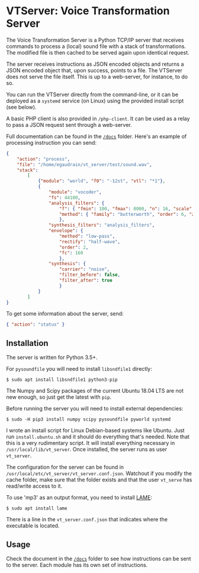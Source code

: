 VTServer: Voice Transformation Server
=====================================

The Voice Transformation Server is a Python TCP/IP server that receives commands to process a
(local) sound file with a stack of transformations. The modified file is then cached to be
served again upon identical request.

The server receives instructions as JSON encoded objects and returns a JSON encoded object
that, upon success, points to a file. The VTServer does not serve the file itself. This
is up to a web-server, for instance, to do so.

You can run the VTServer directly from the command-line, or it can be deployed as a `systemd` service (on Linux) using the provided install script (see below).

A basic PHP client is also provided in `/php-client`. It can be used as a relay to pass a JSON request
sent through a web-server.

Full documentation can be found in the [`/docs`](https://egaudrain.github.io/VTServer/) folder. Here's an
example of processing instruction you can send:

```json
{
    "action": "process",
    "file": "/home/egaudrain/vt_server/test/sound.wav",
    "stack":
        [
            {"module": "world", "f0": "-12st", "vtl": "*1"},
            {
                "module": "vocoder",
                "fs": 44100,
                "analysis_filters": {
                    "f": { "fmin": 100, "fmax": 8000, "n": 16, "scale": "greenwood" },
                    "method": { "family": "butterworth", "order": 6, "zero-phase": true }
                    },
                "synthesis_filters": "analysis_filters",
                "envelope": {
                    "method": "low-pass",
                    "rectify": "half-wave",
                    "order": 2,
                    "fc": 160
                    },
                "synthesis": {
                    "carrier": "noise",
                    "filter_before": false,
                    "filter_after": true
                    }
            }
        ]
}

```

To get some information about the server, send:

```json
{ "action": "status" }
```

Installation
------------

The server is written for Python 3.5+.

For `pysoundfile` you will need to install `libsndfile1` directly:

```
$ sudo apt install libsndfile1 python3-pip
```

The Numpy and Scipy packages of the current Ubuntu 18.04 LTS are not new enough, so just get the latest
with `pip`.

Before running the server you will need to install external dependencies:

```
$ sudo -H pip3 install numpy scipy pysoundfile pyworld systemd
```

I wrote an install script for Linux Debian-based systems like Ubuntu. Just run `install.ubuntu.sh` and it should
do everything that's needed. Note that this is a very rudimentary script. It will install everything necessary in
`/usr/local/lib/vt_server`. Once installed, the server runs as user ``vt_server``.

The configuration for the server can be found in `/usr/local/etc/vt_server/vt_server.conf.json`. Watchout
if you modify the cache folder, make sure that the folder exists and that the user `vt_serve` has read/write
access to it.

To use 'mp3' as an output format, you need to install [LAME](https://lame.sourceforge.io/):

```
$ sudo apt install lame
```

There is a line in the `vt_server.conf.json` that indicates where the executable is located.

Usage
-----

Check the document in the [`/docs`](https://egaudrain.github.io/VTServer/) folder to see how instructions can be sent to the server. Each module has its own set of instructions.
